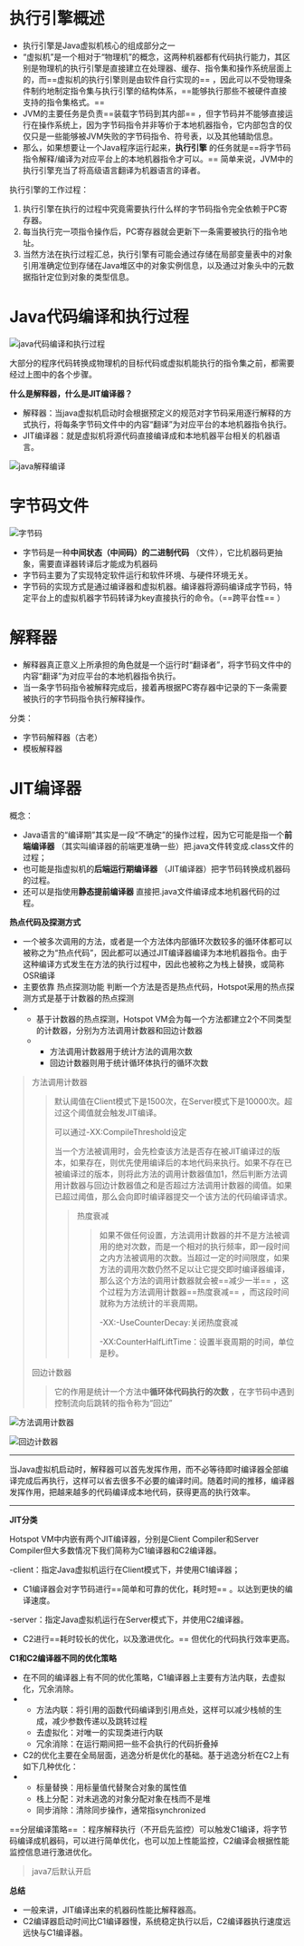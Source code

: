 # 执行引擎概述

- 执行引擎是Java虚拟机核心的组成部分之一
- “虚拟机”是一个相对于“物理机”的概念，这两种机器都有代码执行能力，其区别是物理机的执行引擎是直接建立在处理器、缓存、指令集和操作系统层面上的，而==虚拟机的执行引擎则是由软件自行实现的== ，因此可以不受物理条件制约地制定指令集与执行引擎的结构体系，==能够执行那些不被硬件直接支持的指令集格式。== 
- JVM的主要任务是负责==装载字节码到其内部== ，但字节码并不能够直接运行在操作系统上，因为字节码指令并非等价于本地机器指令，它内部包含的仅仅只是一些能够被JVM失败的字节码指令、符号表，以及其他辅助信息。
- 那么，如果想要让一个Java程序运行起来，**执行引擎** 的任务就是==将字节码指令解释/编译为对应平台上的本地机器指令才可以。== 简单来说，JVM中的执行引擎充当了将高级语言翻译为机器语言的译者。



执行引擎的工作过程：

1. 执行引擎在执行的过程中究竟需要执行什么样的字节码指令完全依赖于PC寄存器。
2. 每当执行完一项指令操作后，PC寄存器就会更新下一条需要被执行的指令地址。
3. 当然方法在执行过程汇总，执行引擎有可能会通过存储在局部变量表中的对象引用准确定位到存储在Java堆区中的对象实例信息，以及通过对象头中的元数据指针定位到对象的类型信息。

# Java代码编译和执行过程

![java代码编译和执行过程](../img/java代码编译和执行过程.png)

大部分的程序代码转换成物理机的目标代码或虚拟机能执行的指令集之前，都需要经过上图中的各个步骤。



**什么是解释器，什么是JIT编译器？** 

- 解释器：当java虚拟机启动时会根据预定义的规范对字节码采用逐行解释的方式执行，将每条字节码文件中的内容“翻译”为对应平台的本地机器指令执行。
- JIT编译器：就是虚拟机将源代码直接编译成和本地机器平台相关的机器语言。



![java解释编译](../img/java解释编译.png)

# 字节码文件

![字节码](../img/字节码.png)

- 字节码是一种**中间状态（中间码）的二进制代码** （文件），它比机器码更抽象，需要直译器转译后才能成为机器码
- 字节码主要为了实现特定软件运行和软件环境、与硬件环境无关。
- 字节码的实现方式是通过编译器和虚拟机器。编译器将源码编译成字节码，特定平台上的虚拟机器字节码转译为key直接执行的命令。（==跨平台性== ）



# 解释器

- 解释器真正意义上所承担的角色就是一个运行时“翻译者”，将字节码文件中的内容“翻译”为对应平台的本地机器指令执行。
- 当一条字节码指令被解释完成后，接着再根据PC寄存器中记录的下一条需要被执行的字节码指令执行解释操作。

分类：

- 字节码解释器（古老）
- 模板解释器

# JIT编译器

概念：

- Java语言的“编译期”其实是一段“不确定”的操作过程，因为它可能是指一个**前端编译器** （其实叫编译器的前端更准确一些）把.java文件转变成.class文件的过程；
- 也可能是指虚拟机的**后端运行期编译器** （JIT编译器）把字节码转换成机器码的过程。
- 还可以是指使用**静态提前编译器** 直接把.java文件编译成本地机器代码的过程。



**热点代码及探测方式** 

- 一个被多次调用的方法，或者是一个方法体内部循环次数较多的循环体都可以被称之为“热点代码”，因此都可以通过JIT编译器编译为本地机器指令。由于这种编译方式发生在方法的执行过程中，因此也被称之为栈上替换，或简称OSR编译
- 主要依靠 热点探测功能 判断一个方法是否是热点代码，Hotspot采用的热点探测方式是基于计数器的热点探测
- - 基于计数器的热点探测，Hotspot VM会为每一个方法都建立2个不同类型的计数器，分别为方法调用计数器和回边计数器
  - - 方法调用计数器用于统计方法的调用次数
    - 回边计数器则用于统计循环体执行的循环次数

> 方法调用计数器
>
> > 默认阈值在Client模式下是1500次，在Server模式下是10000次。超过这个阈值就会触发JIT编译。
> >
> > 可以通过-XX:CompileThreshold设定
> >
> > 当一个方法被调用时，会先检查该方法是否存在被JIT编译过的版本，如果存在，则优先使用编译后的本地代码来执行。如果不存在已被编译过的版本，则将此方法的调用计数器值加1，然后判断方法调用计数器与回边计数器值之和是否超过方法调用计数器的阈值。如果已超过阈值，那么会向即时编译器提交一个该方法的代码编译请求。
> >
> > >热度衰减
> > >
> > >> 如果不做任何设置，方法调用计数器的并不是方法被调用的绝对次数，而是一个相对的执行频率，即一段时间之内方法被调用的次数。当超过一定的时间限度，如果方法的调用次数仍然不足以让它提交即时编译器编译，那么这个方法的调用计数器就会被==减少一半== ，这个过程为方法调用计数器==热度衰减== ，而这段时间就称为方法统计的半衰周期。
> > >>
> > >> -XX:-UseCounterDecay:关闭热度衰减
> > >>
> > >> -XX:CounterHalfLiftTime：设置半衰周期的时间，单位是秒。
>
> 回边计数器
>
> > 它的作用是统计一个方法中**循环体代码执行的次数** ，在字节码中遇到控制流向后跳转的指令称为“回边”



![方法调用计数器](../img/方法调用计数器.png)



![回边计数器](../img/回边计数器.png)



---

当Java虚拟机启动时，解释器可以首先发挥作用，而不必等待即时编译器全部编译完成后再执行，这样可以省去很多不必要的编译时间。随着时间的推移，编译器发挥作用，把越来越多的代码编译成本地代码，获得更高的执行效率。

---

**JIT分类**

Hotspot VM中内嵌有两个JIT编译器，分别是Client Compiler和Server Compiler但大多数情况下我们简称为C1编译器和C2编译器。

-client：指定Java虚拟机运行在Client模式下，并使用C1编译器；

- C1编译器会对字节码进行==简单和可靠的优化，耗时短== 。以达到更快的编译速度。

-server：指定Java虚拟机运行在Server模式下，并使用C2编译器。

- C2进行==耗时较长的优化，以及激进优化。== 但优化的代码执行效率更高。



**C1和C2编译器不同的优化策略** 

- 在不同的编译器上有不同的优化策略，C1编译器上主要有方法内联，去虚拟化，冗余消除。
- - 方法内联：将引用的函数代码编译到引用点处，这样可以减少栈帧的生成，减少参数传递以及跳转过程
  - 去虚拟化：对唯一的实现类进行内联
  - 冗余消除：在运行期间把一些不会执行的代码折叠掉
- C2的优化主要在全局层面，逃逸分析是优化的基础。基于逃逸分析在C2上有如下几种优化：
- - 标量替换：用标量值代替聚合对象的属性值
  - 栈上分配：对未逃逸的对象分配对象在栈而不是堆
  - 同步消除：清除同步操作，通常指synchronized



==分层编译策略== ：程序解释执行（不开启先监控）可以触发C1编译，将字节码编译成机器码，可以进行简单优化，也可以加上性能监控，C2编译会根据性能监控信息进行激进优化。

> java7后默认开启



**总结**

- 一般来讲，JIT编译出来的机器码性能比解释器高。
- C2编译器启动时间比C1编译器慢，系统稳定执行以后，C2编译器执行速度远远快与C1编译器。